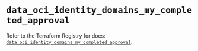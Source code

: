# `data_oci_identity_domains_my_completed_approval`

Refer to the Terraform Registry for docs: [`data_oci_identity_domains_my_completed_approval`](https://registry.terraform.io/providers/oracle/oci/7.19.0/docs/data-sources/identity_domains_my_completed_approval).

